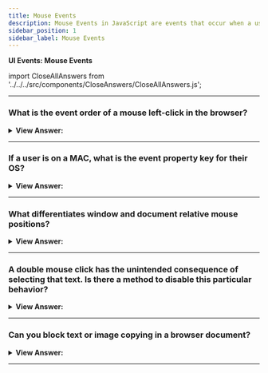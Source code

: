 ```yaml
---
title: Mouse Events
description: Mouse Events in JavaScript are events that occur when a user interacts with a mouse. They are triggered by the user. - JavaScript Interview Questions & Answers
sidebar_position: 1
sidebar_label: Mouse Events
---
```


**UI Events: Mouse Events**

import CloseAllAnswers from '../../../src/components/CloseAnswers/CloseAllAnswers.js';

<CloseAllAnswers />

---

### What is the event order of a mouse left-click in the browser?

<details>
  <summary><strong>View Answer:</strong></summary>
  <div>
  <div><strong>Interview Response:</strong> The event order of a mouse left-click is mousedown, mouseup, and then click to complete the left-click with the mouse. The left button is considered the primary button that returns the event.button equaling zero.
    </div>
  </div>
</details>

---

### If a user is on a MAC, what is the event property key for their OS?

<details>
  <summary><strong>View Answer:</strong></summary>
  <div>
  <div><strong>Interview Response:</strong> The `metaKey` is the property corresponding to a keypress of the CMD modifier key on a Mac device.
    </div>
  </div>
</details>

---

### What differentiates window and document relative mouse positions?

<details>
  <summary><strong>View Answer:</strong></summary>
  <div>
  <div><strong>Interview Response:</strong> In summary, document-relative coordinates pageX/Y are numbered from the document's left top corner and do not change when the page begins to scroll. ClientX/Y, on the other hand, are counted from the upper left-hand corner of the current window and do not move or shift when the user navigates the website.
    </div>
  </div>
</details>

---

### A double mouse click has the unintended consequence of selecting that text. Is there a method to disable this particular behavior?

<details>
  <summary><strong>View Answer:</strong></summary>
  <div>
  <div><strong>Interview Response:</strong> Yes, you can turn off this side-effect using JavaScript or an element attribute by setting mousedown to false.
    </div><br />
  <div><strong className="codeExample">Code Example:</strong><br /><br />

  <div></div>

```html
<!-- Before... -->

<b ondblclick="alert('Click!')" onmousedown="return false"> Double-click me </b>

<!-- ...After -->
```

  </div>
  </div>
</details>

---

### Can you block text or image copying in a browser document?

<details>
  <summary><strong>View Answer:</strong></summary>
  <div>
  <div><strong>Interview Response:</strong> Yes, if we want to disable selection to protect our page content from copy-paste by the user, we can use oncopy event and set it to false. This approach doesn’t restrict the user from accessing the page's HTML source, but it does make it more difficult.
    </div><br />
  <div><strong className="codeExample">Code Example:</strong><br /><br />

  <div></div>

```html
<div oncopy="alert('Copying forbidden!'); return false">
  Dear user, The copying is forbidden for you. If you know JS or HTML, then you
  can extract everything from the page source.
</div>
```

  </div>
  </div>
</details>

---
